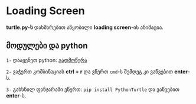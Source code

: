 # Loading Screen
**turtle.py-ს** დახმარებით აწყობილი **loading screen**-ის ანიმაცია.


## მოდულები და python
`1-` დააყენეთ python: [გადმოწერა](https://www.python.org/downloads/)

`2-` ვაჭერთ კომბინაციას **ctrl + r** და ვწერთ `cmd`-ს შემდეგ კი ვაწვებით **enter**-ს.

`3-` გახსნილ ფანჯარაში ვწერთ: `pip install PythonTurtle` და ვაწვებით **enter**-ს.

